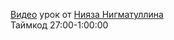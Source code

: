 [Видео](https://www.youtube.com/watch?v=5aPjt7WF8oY&t=1620s) урок от [Нияза Нигматуллина](https://codeforces.com/profile/niyaznigmatul)  
Таймкод 27:00-1:00:00